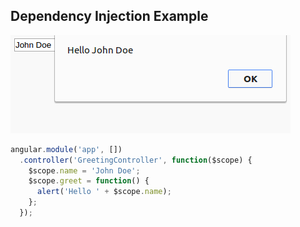 ## Dependency Injection Example

![Dependency Injection done example](img/dependency-injection-done-example.jpg)

```javascript
angular.module('app', [])
  .controller('GreetingController', function($scope) {
    $scope.name = 'John Doe';
    $scope.greet = function() {
      alert('Hello ' + $scope.name);
    };
  });
```

